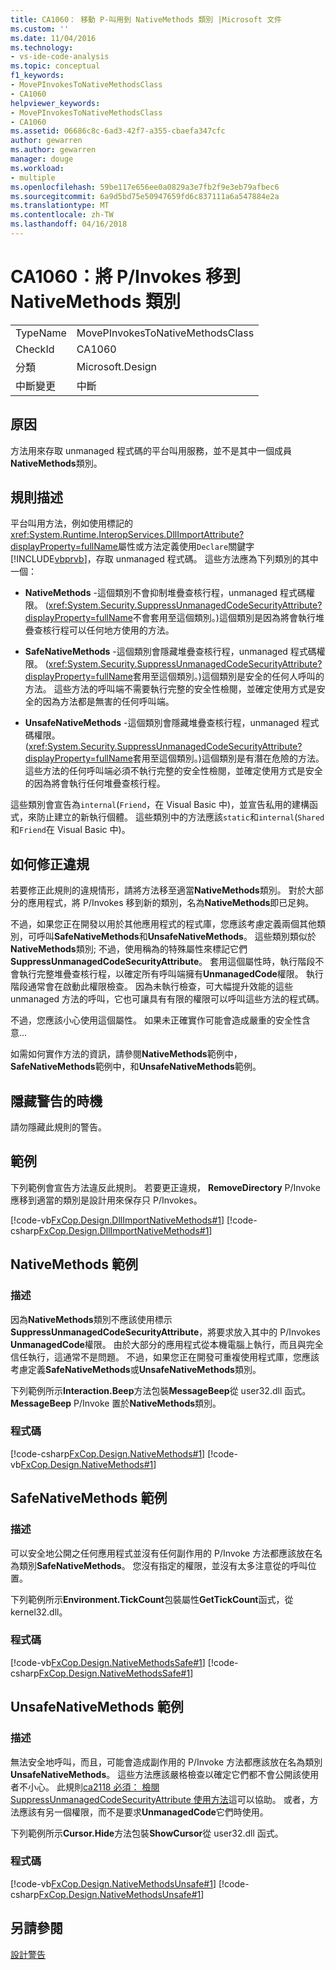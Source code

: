 ```yaml
---
title: CA1060： 移動 P-叫用到 NativeMethods 類別 |Microsoft 文件
ms.custom: ''
ms.date: 11/04/2016
ms.technology:
- vs-ide-code-analysis
ms.topic: conceptual
f1_keywords:
- MovePInvokesToNativeMethodsClass
- CA1060
helpviewer_keywords:
- MovePInvokesToNativeMethodsClass
- CA1060
ms.assetid: 06686c8c-6ad3-42f7-a355-cbaefa347cfc
author: gewarren
ms.author: gewarren
manager: douge
ms.workload:
- multiple
ms.openlocfilehash: 59be117e656ee0a0829a3e7fb2f9e3eb79afbec6
ms.sourcegitcommit: 6a9d5bd75e50947659fd6c837111a6a547884e2a
ms.translationtype: MT
ms.contentlocale: zh-TW
ms.lasthandoff: 04/16/2018
---
```

# <a name="ca1060-move-pinvokes-to-nativemethods-class"></a>CA1060：將 P/Invokes 移到 NativeMethods 類別
|||  
|-|-|  
|TypeName|MovePInvokesToNativeMethodsClass|  
|CheckId|CA1060|  
|分類|Microsoft.Design|  
|中斷變更|中斷|  
  
## <a name="cause"></a>原因  
 方法用來存取 unmanaged 程式碼的平台叫用服務，並不是其中一個成員**NativeMethods**類別。  
  
## <a name="rule-description"></a>規則描述  
 平台叫用方法，例如使用標記的<xref:System.Runtime.InteropServices.DllImportAttribute?displayProperty=fullName>屬性或方法定義使用`Declare`關鍵字[!INCLUDE[vbprvb](../code-quality/includes/vbprvb_md.md)]，存取 unmanaged 程式碼。 這些方法應為下列類別的其中一個：  
  
-   **NativeMethods** -這個類別不會抑制堆疊查核行程，unmanaged 程式碼權限。 (<xref:System.Security.SuppressUnmanagedCodeSecurityAttribute?displayProperty=fullName>不會套用至這個類別。)這個類別是因為將會執行堆疊查核行程可以任何地方使用的方法。  
  
-   **SafeNativeMethods** -這個類別會隱藏堆疊查核行程，unmanaged 程式碼權限。 (<xref:System.Security.SuppressUnmanagedCodeSecurityAttribute?displayProperty=fullName>套用至這個類別。)這個類別是安全的任何人呼叫的方法。 這些方法的呼叫端不需要執行完整的安全性檢閱，並確定使用方式是安全的因為方法都是無害的任何呼叫端。  
  
-   **UnsafeNativeMethods** -這個類別會隱藏堆疊查核行程，unmanaged 程式碼權限。 (<xref:System.Security.SuppressUnmanagedCodeSecurityAttribute?displayProperty=fullName>套用至這個類別。)這個類別是有潛在危險的方法。 這些方法的任何呼叫端必須不執行完整的安全性檢閱，並確定使用方式是安全的因為將會執行任何堆疊查核行程。  
  
 這些類別會宣告為`internal`(`Friend`，在 Visual Basic 中)，並宣告私用的建構函式，來防止建立的新執行個體。 這些類別中的方法應該`static`和`internal`(`Shared`和`Friend`在 Visual Basic 中)。  
  
## <a name="how-to-fix-violations"></a>如何修正違規  
 若要修正此規則的違規情形，請將方法移至適當**NativeMethods**類別。 對於大部分的應用程式，將 P/Invokes 移到新的類別，名為**NativeMethods**即已足夠。  
  
 不過，如果您正在開發以用於其他應用程式的程式庫，您應該考慮定義兩個其他類別，可呼叫**SafeNativeMethods**和**UnsafeNativeMethods**。 這些類別類似於**NativeMethods**類別; 不過，使用稱為的特殊屬性來標記它們**SuppressUnmanagedCodeSecurityAttribute**。 套用這個屬性時，執行階段不會執行完整堆疊查核行程，以確定所有呼叫端擁有**UnmanagedCode**權限。 執行階段通常會在啟動此權限檢查。 因為未執行檢查，可大幅提升效能的這些 unmanaged 方法的呼叫，它也可讓具有有限的權限可以呼叫這些方法的程式碼。  
  
 不過，您應該小心使用這個屬性。 如果未正確實作可能會造成嚴重的安全性含意...  
  
 如需如何實作方法的資訊，請參閱**NativeMethods**範例中， **SafeNativeMethods**範例中，和**UnsafeNativeMethods**範例。  
  
## <a name="when-to-suppress-warnings"></a>隱藏警告的時機  
 請勿隱藏此規則的警告。  
  
## <a name="example"></a>範例  
 下列範例會宣告方法違反此規則。 若要更正違規， **RemoveDirectory** P/Invoke 應移到適當的類別是設計用來保存只 P/Invokes。  
  
 [!code-vb[FxCop.Design.DllImportNativeMethods#1](../code-quality/codesnippet/VisualBasic/ca1060-move-p-invokes-to-nativemethods-class_1.vb)]
 [!code-csharp[FxCop.Design.DllImportNativeMethods#1](../code-quality/codesnippet/CSharp/ca1060-move-p-invokes-to-nativemethods-class_1.cs)]  
  
## <a name="nativemethods-example"></a>NativeMethods 範例  
  
### <a name="description"></a>描述  
 因為**NativeMethods**類別不應該使用標示**SuppressUnmanagedCodeSecurityAttribute**，將要求放入其中的 P/Invokes **UnmanagedCode**權限。 由於大部分的應用程式從本機電腦上執行，而且與完全信任執行，這通常不是問題。 不過，如果您正在開發可重複使用程式庫，您應該考慮定義**SafeNativeMethods**或**UnsafeNativeMethods**類別。  
  
 下列範例所示**Interaction.Beep**方法包裝**MessageBeep**從 user32.dll 函式。 **MessageBeep** P/Invoke 置於**NativeMethods**類別。  
  
### <a name="code"></a>程式碼  
 [!code-csharp[FxCop.Design.NativeMethods#1](../code-quality/codesnippet/CSharp/ca1060-move-p-invokes-to-nativemethods-class_2.cs)]
 [!code-vb[FxCop.Design.NativeMethods#1](../code-quality/codesnippet/VisualBasic/ca1060-move-p-invokes-to-nativemethods-class_2.vb)]  
  
## <a name="safenativemethods-example"></a>SafeNativeMethods 範例  
  
### <a name="description"></a>描述  
 可以安全地公開之任何應用程式並沒有任何副作用的 P/Invoke 方法都應該放在名為類別**SafeNativeMethods**。 您沒有指定的權限，並沒有太多注意從的呼叫位置。  
  
 下列範例所示**Environment.TickCount**包裝屬性**GetTickCount**函式，從 kernel32.dll。  
  
### <a name="code"></a>程式碼  
 [!code-vb[FxCop.Design.NativeMethodsSafe#1](../code-quality/codesnippet/VisualBasic/ca1060-move-p-invokes-to-nativemethods-class_3.vb)]
 [!code-csharp[FxCop.Design.NativeMethodsSafe#1](../code-quality/codesnippet/CSharp/ca1060-move-p-invokes-to-nativemethods-class_3.cs)]  
  
## <a name="unsafenativemethods-example"></a>UnsafeNativeMethods 範例  
  
### <a name="description"></a>描述  
 無法安全地呼叫，而且，可能會造成副作用的 P/Invoke 方法都應該放在名為類別**UnsafeNativeMethods**。 這些方法應該嚴格檢查以確定它們都不會公開該使用者不小心。 此規則[ca2118 必須： 檢閱 SuppressUnmanagedCodeSecurityAttribute 使用方法](../code-quality/ca2118-review-suppressunmanagedcodesecurityattribute-usage.md)這可以協助。 或者，方法應該有另一個權限，而不是要求**UnmanagedCode**它們時使用。  
  
 下列範例所示**Cursor.Hide**方法包裝**ShowCursor**從 user32.dll 函式。  
  
### <a name="code"></a>程式碼  
 [!code-vb[FxCop.Design.NativeMethodsUnsafe#1](../code-quality/codesnippet/VisualBasic/ca1060-move-p-invokes-to-nativemethods-class_4.vb)]
 [!code-csharp[FxCop.Design.NativeMethodsUnsafe#1](../code-quality/codesnippet/CSharp/ca1060-move-p-invokes-to-nativemethods-class_4.cs)]  
  
## <a name="see-also"></a>另請參閱  
 [設計警告](../code-quality/design-warnings.md)